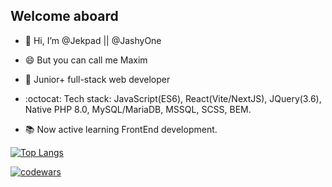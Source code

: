 ## Welcome aboard

- 👋 Hi, I’m @Jekpad || @JashyOne
- 😄 But you can call me Maxim
  
- 👀 Junior+ full-stack web developer
- :octocat: Tech stack: JavaScript(ES6), React(Vite/NextJS), JQuery(3.6), Native PHP 8.0, MySQL/MariaDB, MSSQL, SCSS, BEM.
- 📚 Now active learning FrontEnd development.

[![Top Langs](https://github-readme-stats.vercel.app/api/top-langs/?username=Jekpad&layout=compact)](https://github.com/anuraghazra/github-readme-stats)

[![codewars](https://www.codewars.com/users/Jashy/badges/small)](https://www.codewars.com/users/Jashy)
